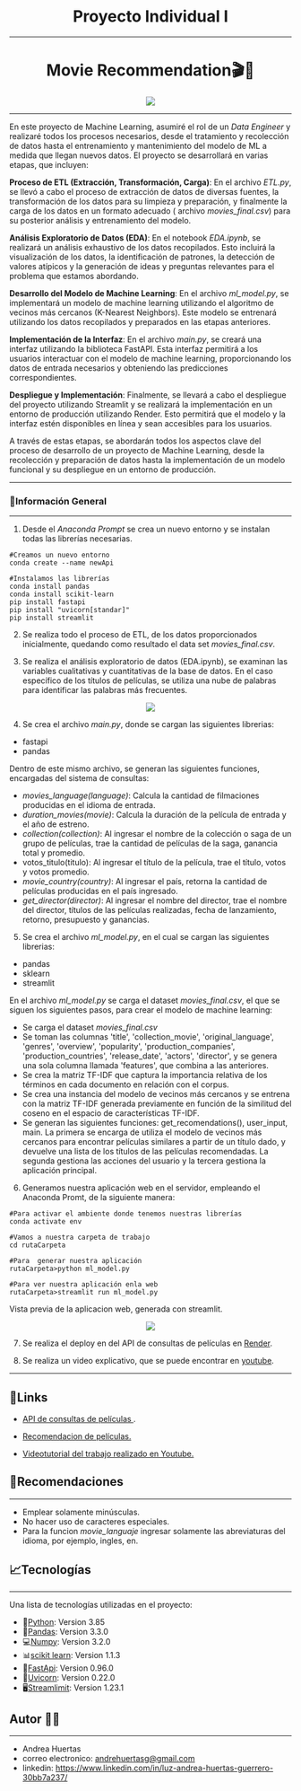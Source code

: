<h1 align='center'>
 <b>Proyecto  Individual I</b>
</h1>

***
<h1 align='center'>
<b>Movie Recommendation🎬🍿</b>
</h1>

<p align="center">
  <img src="Image/logo.png" />
</p>

***
En este proyecto de Machine Learning, asumiré el rol de un _Data Engineer_ y realizaré todos los procesos necesarios, desde el tratamiento y recolección de datos hasta el entrenamiento y mantenimiento del modelo de ML a medida que llegan nuevos datos. El proyecto se desarrollará en varias etapas, que incluyen:


**Proceso de ETL (Extracción, Transformación, Carga)**: En el archivo _ETL.py_, se llevó a cabo el proceso de extracción de datos de diversas fuentes, la transformación de los datos para su limpieza y preparación, y finalmente la carga de los datos en un formato adecuado ( archivo _movies_final.csv_) para su posterior análisis y entrenamiento del modelo.

**Análisis Exploratorio de Datos (EDA)**: En el notebook _EDA.ipynb_, se realizará un análisis exhaustivo de los datos recopilados. Esto incluirá la visualización de los datos, la identificación de patrones, la detección de valores atípicos y la generación de ideas y preguntas relevantes para el problema que estamos abordando.

**Desarrollo del Modelo de Machine Learning**: En el archivo _ml_model.py_, se implementará un modelo de machine learning utilizando el algoritmo de vecinos más cercanos (K-Nearest Neighbors). Este modelo se entrenará utilizando los datos recopilados y preparados en las etapas anteriores.

**Implementación de la Interfaz**: En el archivo _main.py_, se creará una interfaz utilizando la biblioteca FastAPI. Esta interfaz permitirá a los usuarios interactuar con el modelo de machine learning, proporcionando los datos de entrada necesarios y obteniendo las predicciones correspondientes.

**Despliegue y Implementación**: Finalmente, se llevará a cabo el despliegue del proyecto utilizando Streamlit y se realizará la implementación en un entorno de producción utilizando Render. Esto permitirá que el modelo y la interfaz estén disponibles en línea y sean accesibles para los usuarios.

A través de estas etapas, se abordarán todos los aspectos clave del proceso de desarrollo de un proyecto de Machine Learning, desde la recolección y preparación de datos hasta la implementación de un modelo funcional y su despliegue en un entorno de producción.

***

### **📒Información General**
***
1. Desde el _Anaconda Prompt_ se crea un nuevo entorno y se instalan todas las librerías necesarias.

```
#Creamos un nuevo entorno
conda create --name newApi

#Instalamos las librerías 
conda install pandas
conda install scikit-learn
pip install fastapi
pip install "uvicorn[standar]"
pip install streamlit
```
2. Se realiza todo el proceso de ETL, de los datos proporcionados inicialmente, quedando como resultado el data set _movies_final.csv_.

3. Se realiza el análisis exploratorio de datos (EDA.ipynb), se examinan las variables cualitativas y cuantitativas de la base de datos. En el caso específico de los títulos de películas, se utiliza una nube de palabras para identificar las palabras más frecuentes.

<p align="center">
  <img src="Image/nube.png" />
</p>

4. Se crea el archivo _main.py_, donde se cargan las siguientes librerias:

* fastapi
* pandas

Dentro de este mismo archivo, se generan las siguientes funciones, encargadas del sistema de consultas:

* _movies_language(language)_: Calcula la cantidad de filmaciones producidas en el idioma de entrada.
* _duration_movies(movie)_: Calcula la duración de la película de entrada y el año de estreno. 
* _collection(collection)_: Al ingresar el nombre de la colección o saga de un grupo de películas, trae la cantidad de películas de la saga, ganancia total y promedio.
* votos_titulo(titulo): Al ingresar el título de la película, trae el título, votos y votos promedio.
* _movie_country(country)_: Al ingresar el país, retorna la cantidad de películas producidas en el país ingresado.
* _get_director(director)_: Al ingresar el nombre del director, trae el nombre del director, títulos de las películas realizadas, fecha de lanzamiento, retorno, presupuesto y ganancias.


5. Se crea el archivo _ml_model.py_, en el cual se cargan las siguientes librerias:

* pandas
* sklearn
* streamlit

En el archivo _ml_model.py_  se carga el dataset _movies_final.csv_, el que se siguen los siguientes pasos, para crear el modelo de machine learning:

* Se carga el dataset _movies_final.csv_ 
* Se toman las columnas 'title', 'collection_movie', 'original_language', 'genres', 'overview', 'popularity', 'production_companies', 'production_countries', 'release_date', 'actors', 'director', y se genera una sola columna llamada 'features', que combina a las anteriores.
* Se crea la matriz TF-IDF que captura la importancia relativa de los términos en cada documento en relación con el corpus.
* Se crea  una instancia del modelo de vecinos más cercanos y se entrena con la  matriz TF-IDF generada previamente en función de la similitud del coseno en el espacio de características TF-IDF.
* Se generan las siguientes funciones: get_recomendations(), user_input, main. La primera se encarga de utiliza el modelo de vecinos más cercanos para encontrar películas similares a partir de un título dado, y devuelve una lista de los títulos de las películas recomendadas. La segunda gestiona las acciones del usuario y la tercera gestiona la aplicación principal.

6. Generamos nuestra aplicación web en el servidor, empleando el Anaconda Promt, de la siguiente manera:

```
#Para activar el ambiente donde tenemos nuestras librerías
conda activate env

#Vamos a nuestra carpeta de trabajo
cd rutaCarpeta

#Para  generar nuestra aplicación
rutaCarpeta>python ml_model.py

#Para ver nuestra aplicación enla web
rutaCarpeta>streamlit run ml_model.py

```
Vista previa de la aplicacion web, generada con streamlit.

<p align="center">
  <img src="Image/pan.png" />
</p>

7. Se realiza el deploy en del API de consultas de películas en <A HREF="https://render.com/">Render</A>.

8. Se realiza un video explicativo, que se puede encontrar en <A HREF="https://www.youtube.com/">youtube</A>.

***
## **📎Links**
* <A HREF="https://andrehuertas-deploylab1.onrender.com/docs">API  de consultas de películas </A>.
 
* <A HREF="https://p1-6n55x3niz6b.streamlit.app/"> Recomendacion de películas.</A>

* <A HREF="https://youtu.be/3OIs_iPZ7TU"> Videotutorial del trabajo realizado en Youtube.</A>

## **👀Recomendaciones**
***
* Emplear solamente minúsculas.
* No hacer uso de caracteres especiales.
* Para la funcion _movie_languaje_ ingresar solamente las abreviaturas del idioma, por ejemplo, ingles, en.

## **📈Tecnologías**
***
Una lista de tecnologías utilizadas en el proyecto:
* 🐍[Python](https://docs.python.org/3/): Version 3.85
* 🐼[Pandas](https://pandas.pydata.org/): Version 3.3.0
* 💻[Numpy](https://numpy.org/doc/): Version 3.2.0
* 📊[scikit learn](https://scikit-learn.org/stable/): Version 1.1.3
* 📳[FastApi](https://fastapi.tiangolo.com/): Version 0.96.0
* 🦄[Uvicorn](https://www.uvicorn.org/): Version 0.22.0
* 🖥[Streamlimit](https://streamlit.io/): Version 1.23.1

## **Autor 🧜‍♀️**
***

* Andrea Huertas 
* correo electronico: andrehuertasg@gmail.com 
* linkedin: https://www.linkedin.com/in/luz-andrea-huertas-guerrero-30bb7a237/
